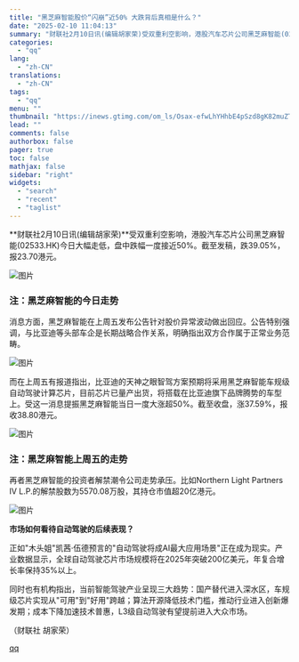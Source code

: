 ```yaml
---
title: "黑芝麻智能股价“闪崩”近50% 大跌背后真相是什么？"
date: "2025-02-10 11:04:13"
summary: "财联社2月10日讯(编辑胡家荣)受双重利空影响，港股汽车芯片公司黑芝麻智能(02533.HK)今日大..."
categories:
  - "qq"
lang:
  - "zh-CN"
translations:
  - "zh-CN"
tags:
  - "qq"
menu: ""
thumbnail: "https://inews.gtimg.com/om_ls/Osax-efwLhYHhbE4pSzd8gK82muZTr8mVyGCpCfldLxh4AA_640360/0"
lead: ""
comments: false
authorbox: false
pager: true
toc: false
mathjax: false
sidebar: "right"
widgets:
  - "search"
  - "recent"
  - "taglist"
---
```


**财联社2月10日讯(编辑胡家荣)**受双重利空影响，港股汽车芯片公司黑芝麻智能(02533.HK)今日大幅走低，盘中跌幅一度接近50%。截至发稿，跌39.05%，报23.70港元。

![图片](https://inews.gtimg.com/om_bt/O3tvYrALGvfTlzN_t0wRIGPp8zdWfpUnhXKXt24oBmvLoAA/641)

### 注：黑芝麻智能的今日走势

消息方面，黑芝麻智能在上周五发布公告针对股价异常波动做出回应。公告特别强调，与比亚迪等头部车企是长期战略合作关系，明确指出双方合作属于正常业务范畴。

![图片](https://inews.gtimg.com/om_bt/OICIipZwxRbH1ThAGoFtGkY7_x5JrqnbZs07BVyVIuLcsAA/641)

而在上周五有报道指出，比亚迪的天神之眼智驾方案预期将采用黑芝麻智能车规级自动驾驶计算芯片，目前芯片已量产出货，将搭载在比亚迪旗下品牌腾势的车型上。受这一消息提振黑芝麻智能当日一度大涨超50%。截至收盘，涨37.59%，报收38.80港元。

![图片](https://inews.gtimg.com/om_bt/OeiXr7DbJXymb_31FrNLdsqU7dILdlpvKepfuEBnjQsrAAA/641)

### 注：黑芝麻智能上周五的走势

再者黑芝麻智能的投资者解禁潮令公司走势承压。比如Northern Light Partners IV L.P.的解禁股数为5570.08万股，其持仓市值超20亿港元。

![图片](https://inews.gtimg.com/om_bt/OxKTCNhocIF_RV8NFms61_NS5BJVthbh3lBXg8O9z5acQAA/641)

**市场如何看待自动驾驶的后续表现？**

正如"木头姐"凯茜·伍德预言的"自动驾驶将成AI最大应用场景"正在成为现实。产业数据显示，全球自动驾驶芯片市场规模将在2025年突破200亿美元，年复合增长率保持35%以上。

同时也有机构指出，当前智能驾驶产业呈现三大趋势：国产替代进入深水区，车规级芯片实现从"可用"到"好用"跨越；算法开源降低技术门槛，推动行业进入创新爆发期；成本下降加速技术普惠，L3级自动驾驶有望提前进入大众市场。

（财联社 胡家荣）

[qq](https://new.qq.com/rain/a/20250210A02SWX00)
